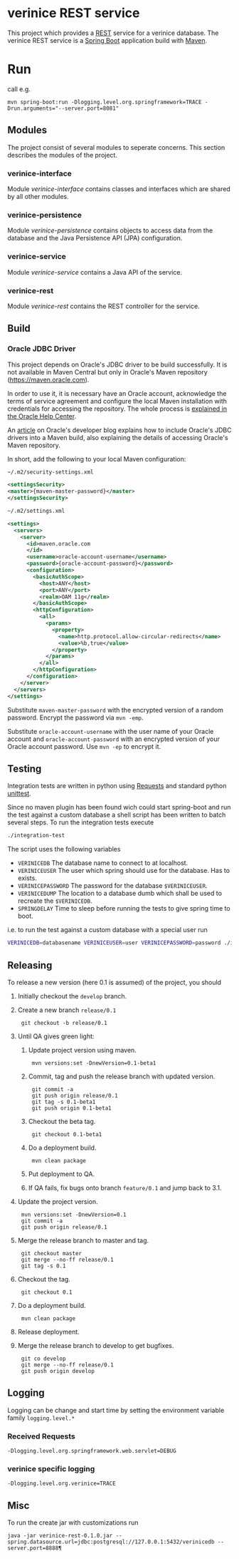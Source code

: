 # verinice REST service

This project which provides a
[REST](https://de.wikipedia.org/wiki/Representational_State_Transfer) service
for a verinice database. The verinice REST service is a [Spring
Boot](http://projects.spring.io/spring-boot/) application build with
[Maven](https://maven.apache.org/).

# Run

call e.g.

	mvn spring-boot:run -Dlogging.level.org.springframework=TRACE -Drun.arguments="--server.port=8081"

## Modules

The project consist of several modules to seperate concerns. This section
describes the modules of the project.

### verinice-interface

Module _verinice-interface_ contains classes and interfaces which are shared by all other
modules.

### verinice-persistence

Module _verinice-persistence_ contains objects to access data from the database and the
Java Persistence API (JPA) configuration.

### verinice-service

Module _verinice-service_ contains a Java API of the service.

### verinice-rest

Module _verinice-rest_ contains the REST controller for the service.


## Build

### Oracle JDBC Driver

This project depends on Oracle's JDBC driver to be build successfully. It is not
available in Maven Central but only in Oracle's Maven repository
(https://maven.oracle.com).

In order to use it, it is necessary have an Oracle account, acknowledge the
terms of service agreement and configure the local Maven installation with
credentials for accessing the repository. The whole process is [explained in the
Oracle Help
Center](http://docs.oracle.com/middleware/1213/core/MAVEN/config_maven_repo.htm).

An [article](https://blogs.oracle.com/dev2dev/entry/how_to_get_oracle_jdbc) on
Oracle's developer blog explains how to include Oracle's JDBC drivers into a
Maven build, also explaining the details of accessing Oracle's Maven repository.

In short, add the following to your local Maven configuration:

```xml
~/.m2/security-settings.xml

<settingsSecurity>
<master>{maven-master-password}</master>
</settingsSecurity>
```

```xml
~/.m2/settings.xml

<settings>
  <servers>
    <server>
      <id>maven.oracle.com
      </id>
      <username>oracle-account-username</username>
      <password>{oracle-account-password}</password>
      <configuration>
        <basicAuthScope>
          <host>ANY</host>
          <port>ANY</port>
          <realm>OAM 11g</realm>
        </basicAuthScope>
        <httpConfiguration>
          <all>
            <params>
              <property>
                <name>http.protocol.allow-circular-redirects</name>
                <value>%b,true</value>
              </property>
            </params>
          </all>
        </httpConfiguration>
      </configuration>
    </server>
  </servers>
</settings>
```

Substitute `maven-master-password` with the encrypted version of a random
password. Encrypt the password via `mvn -emp`.

Substitute `oracle-account-username` with the user name of your Oracle account
and `oracle-account-password` with an encrypted version of your Oracle account
password. Use `mvn -ep` to encrypt it.

## Testing
Integration tests are written in python using [Requests][]
and standard python [unittest][py-unittest].

Since no maven plugin has been found wich could start spring-boot and run the
test against a custom database a shell script has been written to batch several
steps. To run the integration tests execute

```sh
./integration-test
```

The script uses the following variables

- `VERINICEDB` The database name to connect to at localhost.
- `VERINICEUSER` The user which spring should use for the database. Has to exists.
- `VERINICEPASSWORD` The password for the database `$VERINICEUSER`.
- `VERINICEDUMP` The location to a database dumb which shall be used to recreate the `$VERINICEDB`.
- `SPRINGDELAY`  Time to sleep before running the tests to give spring time to boot.

i.e. to run the test against a custom database with a special user run

```sh
VERINICEDB=databasename VERINICEUSER=user VERINICEPASSWORD=password ./integration-test
```

[Requests]: http://docs.python-requests.org/en/latest/ "Requests: HTTP for Humans"
[py-unittest]: https://docs.python.org/3/library/unittest.html "unittest in python"

## Releasing
To release a new version (here 0.1 is assumed) of the project, you should

1. Initially checkout the `develop` branch.
2. Create a new branch `release/0.1`

		git checkout -b release/0.1

3. Until QA gives green light:
	1. Update project version using maven.

			mvn versions:set -DnewVersion=0.1-beta1

	2. Commit, tag and push the release branch with updated version.

			git commit -a
			git push origin release/0.1
			git tag -s 0.1-beta1
			git push origin 0.1-beta1

	3. Checkout the beta tag.

			git checkout 0.1-beta1

	4. Do a deployment build.

			mvn clean package

	5. Put deployment to QA.
	6. If QA fails, fix bugs onto branch `feature/0.1` and jump back to 3.1.
4. Update the project version.

		mvn versions:set -DnewVersion=0.1
		git commit -a
		git push origin release/0.1

5. Merge the release branch to master and tag.

		git checkout master
		git merge --no-ff release/0.1
		git tag -s 0.1

6. Checkout the tag.

		git checkout 0.1

7. Do a deployment build.

		mvn clean package

8. Release deployment.
9. Merge the release branch to develop to get bugfixes.

		git co develop
		git merge --no-ff release/0.1
		git push origin develop

## Logging
Logging can be change and start time by setting the environment variable family
`logging.level.*`

### Received Requests

	-Dlogging.level.org.springframework.web.servlet=DEBUG

### verinice specific logging

	-Dlogging.level.org.verinice=TRACE

## Misc
To run the create jar with customizations run

	java -jar verinice-rest-0.1.0.jar --spring.datasource.url=jdbc:postgresql://127.0.0.1:5432/verinicedb --server.port=8888¶
